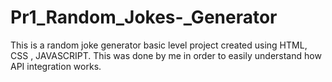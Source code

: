 # Pr1_Random_Jokes-_Generator
This is a random joke generator basic level project created using HTML, CSS , JAVASCRIPT. This was done by me in order to easily understand how API integration works.
